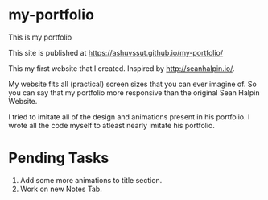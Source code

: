 # my-portfolio
This is my portfolio

This site is published at https://ashuvssut.github.io/my-portfolio/

This my first website that I created. Inspired by http://seanhalpin.io/. 

My website fits all (practical) screen sizes that you can ever imagine of. So you can say that my portfolio more responsive than the original Sean Halpin Website.

I tried to imitate all of the design and animations present in his portfolio. I wrote all the code myself to atleast nearly imitate his portfolio.


# Pending Tasks

1. Add some more animations to title section.
2. Work on new Notes Tab.
